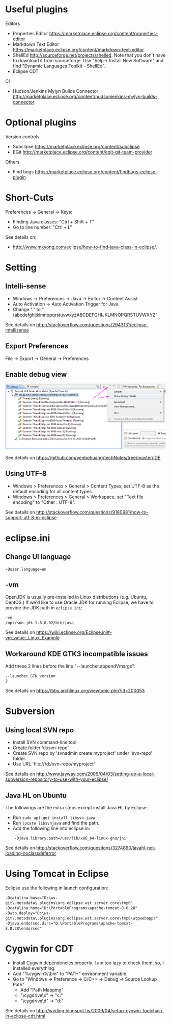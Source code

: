 # Useful plugins

Editors
* Properties Editor <https://marketplace.eclipse.org/content/properties-editor>
* Markdown Text Editor <https://marketplace.eclipse.org/content/markdown-text-editor>
* ShellEd <http://sourceforge.net/projects/shelled>. Note that you don't have to download it from sourceforge. Use "help-> Install New Software" and find "Dynamic Languages Toolkit - ShellEd".
* Eclipse CDT

CI
* Hudson/Jenkins Mylyn Builds Connector <http://marketplace.eclipse.org/content/hudsonjenkins-mylyn-builds-connector>

# Optional plugins

Version controls
* Subclipse <https://marketplace.eclipse.org/content/subclipse>
* EGit <http://marketplace.eclipse.org/content/egit-git-team-provider>

Others
* Find bugs <https://marketplace.eclipse.org/content/findbugs-eclipse-plugin>

# Short-Cuts

Preferences -> General -> Keys:

* Finding Java classes: "Ctrl + Shift + T"
* Go to line number: "Ctrl + L"

See details on:
* <http://www.mkyong.com/eclipse/how-to-find-java-class-in-eclipse/>.

# Setting

## Intelli-sense

* Windows -> Preferences -> Java -> Editor -> Content Assist
* Auto Activation -> Auto Activation Trigger for Java
* Change "." to ".(abcdefghijklmnopqrstuvwxyzABCDEFGHIJKLMNOPQRSTUVWXYZ"


See details on <http://stackoverflow.com/questions/2943131/eclipse-intellisense>

## Export Preferences

File -> Export -> General -> Preferences

## Enable debug view

![Debug View](https://github.com/yenbohuang/techNotes/blob/master/IDE/images/debugView.png) 

See details on <https://github.com/yenbohuang/techNotes/tree/master/IDE>

## Using UTF-8

* Windows > Preferences > General > Content Types, set UTF-8 as the default encoding for all content types.
* Windows > Preferences > General > Workspace, set "Text file encoding" to "Other : UTF-8".

See details on <http://stackoverflow.com/questions/9180981/how-to-support-utf-8-in-eclipse> 

# eclipse.ini

## Change UI language

    -Duser.language=en

## -vm

OpenJDK is usually pre-installed in Linux distributions (e.g. Ubuntu, CentOS.) If we'd like to use Oracle JDK for running Eclipse, we have to provide the JDK path in `eclipse.ini`:

    -vm
    /opt/sun-jdk-1.6.0.02/bin/java
    
See details on <https://wiki.eclipse.org/Eclipse.ini#-vm_value:_Linux_Example>

## Workaround KDE GTK3 incompatible issues

Add these 2 lines before the line "--launcher.appendVmargs":

    --launcher.GTK_version
    2

See details on <https://bbs.archlinux.org/viewtopic.php?id=200053>

# Subversion

## Using local SVN repo

* Install SVN command-line tool
* Create folder 'd:\svn-repo'
* Create SVN repo by 'svnadmin create myproject' under 'svn-repo' folder.
* Use URL 'file:///d:/svn-repo/myproject'

See details on <http://www.jayway.com/2009/04/03/setting-up-a-local-subversion-repository-to-use-with-your-eclipse/>

## Java HL on Ubuntu

The followings are the extra steps except install Java HL by Eclipse:

* Run `sudo apt-get install libsvn-java`
* Run `locate libsvnjava` and find the path.
* Add the following line into eclipse.ini

```
    -Djava.library.path=/usr/lib/x86_64-linux-gnu/jni
```

See details on <http://stackoverflow.com/questions/3274890/javahl-not-loading-noclassdeferror>

# Using Tomcat in Eclipse

Eclipse use the following in launch configuration:

    -Dcatalina.base="D:\ws-git\.metadata\.plugins\org.eclipse.wst.server.core\tmp0" 
    -Dcatalina.home="D:\PortablePrograms\apache-tomcat-8.0.28" 
    -Dwtp.deploy="D:\ws-git\.metadata\.plugins\org.eclipse.wst.server.core\tmp0\wtpwebapps" 
    -Djava.endorsed.dirs="D:\PortablePrograms\apache-tomcat-8.0.28\endorsed"

# Cygwin for CDT

* Install Cygwin dependencies properly. I am too lazy to check them, so, I installed everything.
* Add "%cygwin%\bin" to "PATH" environment variable.
* Go to "Windows -> Preference -> C/C++ -> Debug -> Source Lookup Path"
  * Add "Path Mapping"
  * "\cygdrive\c" -> "c:\"
  * "\cygdrive\d" -> "d:\"

See details on <http://wyding.blogspot.tw/2009/04/setup-cygwin-toolchain-in-eclipse-cdt.html>